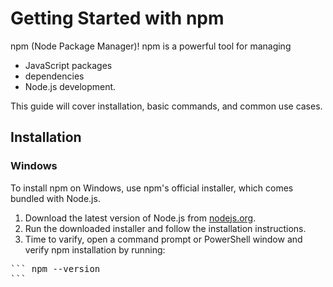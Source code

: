 # Getting Started with npm

npm (Node Package Manager)! npm is a powerful tool for managing 
* JavaScript packages
* dependencies
* Node.js development.

This guide will cover installation, basic commands, and common use cases.

## Installation

### Windows

To install npm on Windows, use npm's official installer, which comes bundled with Node.js.

1. Download the latest version of Node.js from [nodejs.org](https://nodejs.org).
2. Run the downloaded installer and follow the installation instructions.
3. Time to varify, open a command prompt or PowerShell window and verify npm installation by running:

<pre>
``` npm --version
```
</pre>


